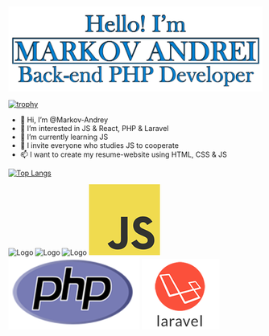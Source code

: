 ![Logo](https://github.com/Markov-Andrey/Markov-Andrey/blob/main/1231312.png)

[![trophy](https://github-profile-trophy.vercel.app/?username=Markov-Andrey&theme=onedark)](https://github.com/ryo-ma/github-profile-trophy)


- 👋 Hi, I’m @Markov-Andrey
- 👀 I’m interested in JS & React, PHP & Laravel
- 🌱 I’m currently learning JS
- 💞️ I invite everyone who studies JS to cooperate
- 📫 I want to create my resume-website using HTML, CSS & JS


[![Top Langs](https://github-readme-stats.vercel.app/api/top-langs/?username=Markov-Andrey)](https://github.com/anuraghazra/github-readme-stats)


![Logo](https://https://github.com/Markov-Andrey/Markov-Andrey/blob/main/HTMLCSS.png)
![Logo](https://https://github.com/Markov-Andrey/Markov-Andrey/blob/main/Pug.png)
![Logo](https://https://github.com/Markov-Andrey/Markov-Andrey/blob/main/SASS.png)
![Logo](https://github.com/Markov-Andrey/Markov-Andrey/blob/main/JS.png)
![Logo](https://github.com/Markov-Andrey/Markov-Andrey/blob/main/PHP.png)
![Logo](https://github.com/Markov-Andrey/Markov-Andrey/blob/main/Laravel.png)
